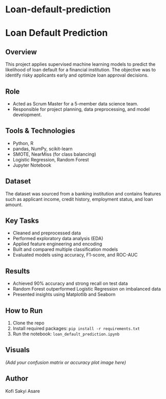 # Loan-default-prediction
# Loan Default Prediction

## Overview
This project applies supervised machine learning models to predict the likelihood of loan default for a financial institution. The objective was to identify risky applicants early and optimize loan approval decisions.

## Role
- Acted as Scrum Master for a 5-member data science team.
- Responsible for project planning, data preprocessing, and model development.

## Tools & Technologies
- Python, R
- pandas, NumPy, scikit-learn
- SMOTE, NearMiss (for class balancing)
- Logistic Regression, Random Forest
- Jupyter Notebook

## Dataset
The dataset was sourced from a banking institution and contains features such as applicant income, credit history, employment status, and loan amount.

## Key Tasks
- Cleaned and preprocessed data
- Performed exploratory data analysis (EDA)
- Applied feature engineering and encoding
- Built and compared multiple classification models
- Evaluated models using accuracy, F1-score, and ROC-AUC

## Results
- Achieved 90% accuracy and strong recall on test data
- Random Forest outperformed Logistic Regression on imbalanced data
- Presented insights using Matplotlib and Seaborn

## How to Run
1. Clone the repo
2. Install required packages: `pip install -r requirements.txt`
3. Run the notebook: `loan_default_prediction.ipynb`

## Visuals
*(Add your confusion matrix or accuracy plot image here)*

## Author
Kofi Sakyi Asare
